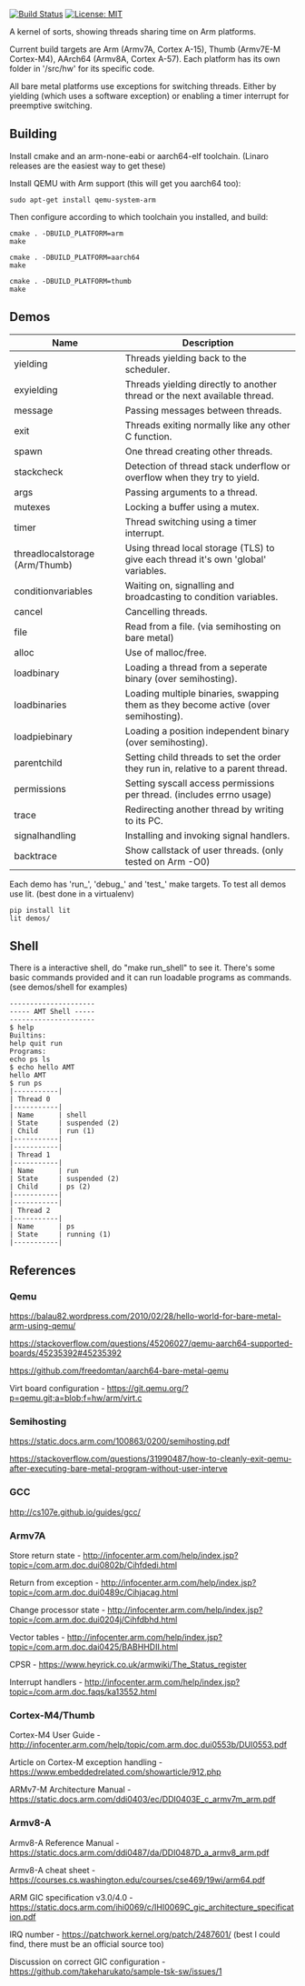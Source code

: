 [![Build Status](https://dev.azure.com/spickettdavid/spickettdavid/_apis/build/status/DavidSpickett.ARMMultiTasking?branchName=master)](https://dev.azure.com/spickettdavid/spickettdavid/_build/latest?definitionId=1&branchName=master) [![License: MIT](https://img.shields.io/badge/License-MIT-yellow.svg)](https://opensource.org/licenses/MIT)

A kernel of sorts, showing threads sharing time on Arm platforms.

Current build targets are Arm (Armv7A, Cortex A-15), Thumb (Armv7E-M Cortex-M4), AArch64 (Armv8A, Cortex A-57). Each platform has its own folder in '/src/hw' for its specific code.

All bare metal platforms use exceptions for switching threads. Either by yielding (which uses a software exception) or enabling a timer interrupt for preemptive switching.

## Building

Install cmake and an arm-none-eabi or aarch64-elf toolchain. (Linaro releases are the easiest way to get these)

Install QEMU with Arm support (this will get you aarch64 too):
```
sudo apt-get install qemu-system-arm
```

Then configure according to which toolchain you installed, and build:
```
cmake . -DBUILD_PLATFORM=arm
make

cmake . -DBUILD_PLATFORM=aarch64
make

cmake . -DBUILD_PLATFORM=thumb
make
```

## Demos

| Name                              | Description                                                                        |
|-----------------------------------|------------------------------------------------------------------------------------|
| yielding                          | Threads yielding back to the scheduler.                                            |
| exyielding                        | Threads yielding directly to another thread or the next available thread.          |
| message                           | Passing messages between threads.                                                  |
| exit                              | Threads exiting normally like any other C function.                                |
| spawn                             | One thread creating other threads.                                                 |
| stackcheck                        | Detection of thread stack underflow or overflow when they try to yield.            |
| args                              | Passing arguments to a thread.                                                     |
| mutexes                           | Locking a buffer using a mutex.                                                    |
| timer                             | Thread switching using a timer interrupt.                                          |
| threadlocalstorage (Arm/Thumb)    | Using thread local storage (TLS) to give each thread it's own 'global' variables.  |
| conditionvariables                | Waiting on, signalling and broadcasting to condition variables.                    |
| cancel                            | Cancelling threads.                                                                |
| file                              | Read from a file. (via semihosting on bare metal)                                  |
| alloc                             | Use of malloc/free.                                                                |
| loadbinary                        | Loading a thread from a seperate binary (over semihosting).                        |
| loadbinaries                      | Loading multiple binaries, swapping them as they become active (over semihosting). |
| loadpiebinary                     | Loading a position independent binary (over semihosting).                          |
| parentchild                       | Setting child threads to set the order they run in, relative to a parent thread.   |
| permissions                       | Setting syscall access permissions per thread. (includes errno usage)              |
| trace                             | Redirecting another thread by writing to its PC.                                   |
| signalhandling                    | Installing and invoking signal handlers.                                           |
| backtrace                         | Show callstack of user threads. (only tested on Arm -O0)                           |

Each demo has 'run_<demo>', 'debug_<demo>' and 'test_<demo>' make targets. To test all demos use lit. (best done in a virtualenv)

```
pip install lit
lit demos/
```

## Shell

There is a interactive shell, do "make run_shell" to see it. There's some basic commands provided and it can run loadable programs as commands. (see demos/shell for examples)

```
---------------------
----- AMT Shell -----
---------------------
$ help
Builtins:
help quit run
Programs:
echo ps ls
$ echo hello AMT
hello AMT
$ run ps
|-----------|
| Thread 0
|-----------|
| Name      | shell
| State     | suspended (2)
| Child     | run (1)
|-----------|
|-----------|
| Thread 1
|-----------|
| Name      | run
| State     | suspended (2)
| Child     | ps (2)
|-----------|
|-----------|
| Thread 2
|-----------|
| Name      | ps
| State     | running (1)
|-----------|
```

## References

### Qemu

https://balau82.wordpress.com/2010/02/28/hello-world-for-bare-metal-arm-using-qemu/

https://stackoverflow.com/questions/45206027/qemu-aarch64-supported-boards/45235392#45235392

https://github.com/freedomtan/aarch64-bare-metal-qemu

Virt board configuration - https://git.qemu.org/?p=qemu.git;a=blob;f=hw/arm/virt.c

### Semihosting

https://static.docs.arm.com/100863/0200/semihosting.pdf

https://stackoverflow.com/questions/31990487/how-to-cleanly-exit-qemu-after-executing-bare-metal-program-without-user-interve

### GCC

http://cs107e.github.io/guides/gcc/

### Armv7A

Store return state - http://infocenter.arm.com/help/index.jsp?topic=/com.arm.doc.dui0802b/Cihfdedi.html

Return from exception - http://infocenter.arm.com/help/index.jsp?topic=/com.arm.doc.dui0489c/Cihjacag.html

Change processor state - http://infocenter.arm.com/help/index.jsp?topic=/com.arm.doc.dui0204j/Cihfdbhd.html

Vector tables - http://infocenter.arm.com/help/index.jsp?topic=/com.arm.doc.dai0425/BABHHDII.html

CPSR - https://www.heyrick.co.uk/armwiki/The_Status_register

Interrupt handlers - http://infocenter.arm.com/help/index.jsp?topic=/com.arm.doc.faqs/ka13552.html

### Cortex-M4/Thumb

Cortex-M4 User Guide - http://infocenter.arm.com/help/topic/com.arm.doc.dui0553b/DUI0553.pdf

Article on Cortex-M exception handling - https://www.embeddedrelated.com/showarticle/912.php

ARMv7-M Architecture Manual - https://static.docs.arm.com/ddi0403/ec/DDI0403E_c_armv7m_arm.pdf

### Armv8-A

Armv8-A Reference Manual - https://static.docs.arm.com/ddi0487/da/DDI0487D_a_armv8_arm.pdf

Armv8-A cheat sheet - https://courses.cs.washington.edu/courses/cse469/19wi/arm64.pdf

ARM GIC specification v3.0/4.0 - https://static.docs.arm.com/ihi0069/c/IHI0069C_gic_architecture_specification.pdf

IRQ number - https://patchwork.kernel.org/patch/2487601/ (best I could find, there must be an official source too)

Discussion on correct GIC configuration - https://github.com/takeharukato/sample-tsk-sw/issues/1
